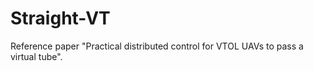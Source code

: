 # Straight-VT
Reference paper "Practical distributed control for VTOL UAVs to pass a virtual tube".


